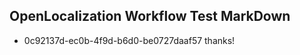 ## OpenLocalization Workflow Test MarkDown
* 0c92137d-ec0b-4f9d-b6d0-be0727daaf57 
thanks!<!--HONumber=Mar16_HO4-->
